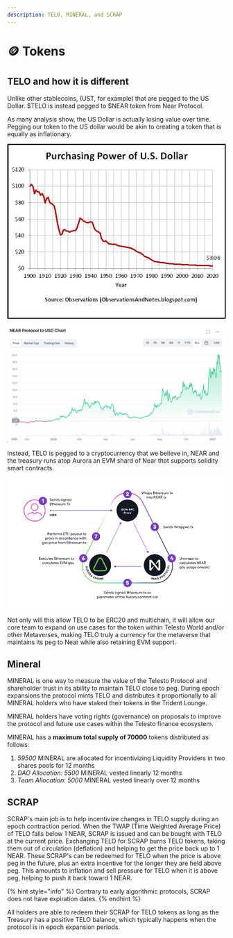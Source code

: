 ```yaml
---
description: TELO, MINERAL, and SCRAP
---
```


# 🪙 Tokens

## &#x20;TELO and how it is different

Unlike other stablecoins, (UST, for example) that are pegged to the US Dollar. $TELO is instead pegged to $NEAR token from Near Protocol.&#x20;

As many analysis show, the US Dollar is actually losing value over time. Pegging our token to the US dollar would be akin to creating a token that is equally as inflationary.

![](<../.gitbook/assets/image (1) (1).png>)

![](<../.gitbook/assets/image (5) (1) (1) (1).png>)

Instead, TELO is pegged to a cryptocurrency that we believe in, NEAR and the treasury runs atop Aurora an EVM shard of Near that supports solidity smart contracts.

![](<../.gitbook/assets/image (3).png>)

Not only will this allow TELO to be ERC20 and multichain, it will allow our core team to expand on use cases for the token within Telesto World and/or other Metaverses, making TELO truly a currency for the metaverse that maintains its peg to Near while also retaining EVM support.



## Mineral



MINERAL is one way to measure the value of the Telesto Protocol and shareholder trust in its ability to maintain TELO close to peg. During epoch expansions the protocol mints TELO and distributes it proportionally to all MINERAL holders who have staked their tokens in the Trident Lounge.

MINERAL holders have voting rights (governance) on proposals to improve the protocol and future use cases within the Telesto finance ecosystem.

MINERAL has a **maximum total supply of 70000** tokens distributed as follows:

1. _59500_ MINERAL are allocated for incentivizing Liquidity Providers in two shares pools for 12 months
2. _DAO Allocation: 5500_ MINERAL vested linearly 12 months
3. _Team Allocation: 5000_ MINERAL vested linearly over 12 months

## SCRAP

SCRAP's main job is to help incentivize changes in TELO supply during an epoch contraction period. When the TWAP (Time Weighted Average Price) of TELO falls below 1 NEAR,  SCRAP is issued and can be bought with TELO at the current price. Exchanging TELO for SCRAP burns TELO tokens, taking them out of circulation (deflation) and helping to get the price back up to 1 NEAR. These SCRAP's can be redeemed for TELO when the price is above peg in the future, plus an extra incentive for the longer they are held above peg. This amounts to inflation and sell pressure for TELO when it is above peg, helping to push it back toward 1 NEAR.

{% hint style="info" %}
Contrary to early algorithmic protocols, SCRAP does not have expiration dates.&#x20;
{% endhint %}

All holders are able to redeem their SCRAP for TELO tokens as long as the Treasury has a positive TELO balance, which typically happens when the protocol is in epoch expansion periods.
